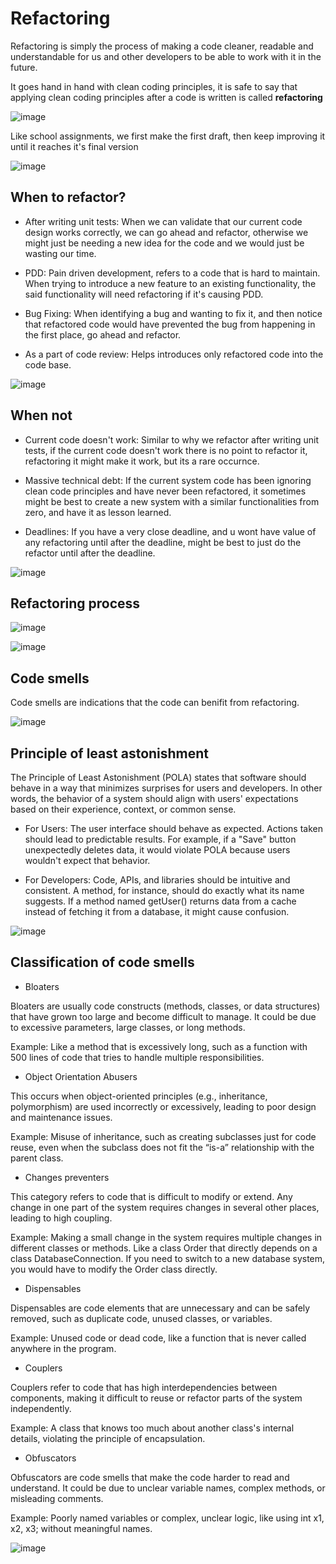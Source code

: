# Refactoring

Refactoring is simply the process of making a code cleaner, readable and understandable for us and other developers to be able to work with it in the future.

It goes hand in hand with clean coding principles, it is safe to say that applying clean coding principles after a code is written is called **refactoring**

![image](https://github.com/user-attachments/assets/94305357-2ea1-428c-81e6-34673042122a)

Like school assignments, we first make the first draft, then keep improving it until it reaches it's final version

![image](https://github.com/user-attachments/assets/7c6f0bd9-740f-42b0-b6ff-1cdfc9da3e0c)

## When to refactor?

- After writing unit tests: When we can validate that our current code design works correctly, we can go ahead and refactor, otherwise we might just be needing a new idea for the code and we would just be wasting our time.

- PDD: Pain driven development, refers to a code that is hard to maintain. When trying to introduce a new feature to an existing functionality, the said functionality will need refactoring if it's causing PDD.

- Bug Fixing: When identifying a bug and wanting to fix it, and then notice that refactored code would have prevented the bug from happening in the first place, go ahead and refactor.

- As a part of code review: Helps introduces only refactored code into the code base.

![image](https://github.com/user-attachments/assets/73df0365-989b-4780-a989-eee08c1d7405)

## When not

- Current code doesn't work: Similar to why we refactor after writing unit tests, if the current code doesn't work there is no point to refactor it, refactoring it might make it work, but its a rare occurnce.

- Massive technical debt: If the current system code has been ignoring clean code principles and have never been refactored, it sometimes might be best to create a new system with a similar functionalities from zero, and have it as lesson learned.

- Deadlines: If you have a very close deadline, and u wont have value of any refactoring until after the deadline, might be best to just do the refactor until after the deadline.

![image](https://github.com/user-attachments/assets/471aaae6-09b1-4bf8-aed9-48b9b225842c)

## Refactoring process

![image](https://github.com/user-attachments/assets/3869ba7d-d026-420b-8464-8ced6fbe7a8d)

![image](https://github.com/user-attachments/assets/a34b3f4d-f47e-4917-98e4-20d4554293da)

## Code smells

Code smells are indications that the code can benifit from refactoring.

![image](https://github.com/user-attachments/assets/5bcbc108-e861-42e7-bdfb-9d671ad8ed72)

## Principle of least astonishment

The Principle of Least Astonishment (POLA) states that software should behave in a way that minimizes surprises for users and developers. In other words, the behavior of a system should align with users' expectations based on their experience, context, or common sense.

- For Users: The user interface should behave as expected. Actions taken should lead to predictable results. For example, if a "Save" button unexpectedly deletes data, it would violate POLA because users wouldn't expect that behavior.

- For Developers: Code, APIs, and libraries should be intuitive and consistent. A method, for instance, should do exactly what its name suggests. If a method named getUser() returns data from a cache instead of fetching it from a database, it might cause confusion.

![image](https://github.com/user-attachments/assets/82e0272c-b74d-4dc9-a56e-55d0aef93707)

## Classification of code smells

- Bloaters

Bloaters are usually code constructs (methods, classes, or data structures) that have grown too large and become difficult to manage. It could be due to excessive parameters, large classes, or long methods. 

Example: Like a method that is excessively long, such as a function with 500 lines of code that tries to handle multiple responsibilities.

- Object Orientation Abusers

This occurs when object-oriented principles (e.g., inheritance, polymorphism) are used incorrectly or excessively, leading to poor design and maintenance issues.

Example: Misuse of inheritance, such as creating subclasses just for code reuse, even when the subclass does not fit the “is-a” relationship with the parent class.

- Changes preventers

This category refers to code that is difficult to modify or extend. Any change in one part of the system requires changes in several other places, leading to high coupling.

Example: Making a small change in the system requires multiple changes in different classes or methods. Like a class Order that directly depends on a class DatabaseConnection. If you need to switch to a new database system, you would have to modify the Order class directly.

- Dispensables

Dispensables are code elements that are unnecessary and can be safely removed, such as duplicate code, unused classes, or variables.

Example: Unused code or dead code, like a function that is never called anywhere in the program.

- Couplers

Couplers refer to code that has high interdependencies between components, making it difficult to reuse or refactor parts of the system independently.

Example: A class that knows too much about another class's internal details, violating the principle of encapsulation.

- Obfuscators

Obfuscators are code smells that make the code harder to read and understand. It could be due to unclear variable names, complex methods, or misleading comments.

Example: Poorly named variables or complex, unclear logic, like using int x1, x2, x3; without meaningful names.

![image](https://github.com/user-attachments/assets/91cb652e-dd68-439e-9171-1ec1ed0e1782)
